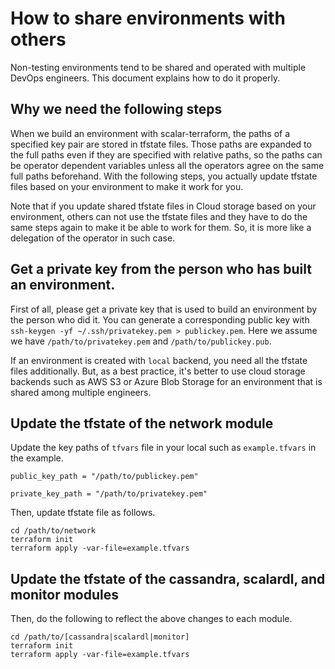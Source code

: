 # How to share environments with others

Non-testing environments tend to be shared and operated with multiple DevOps engineers.
This document explains how to do it properly.
## Why we need the following steps

When we build an environment with scalar-terraform, the paths of a specified key pair are stored in tfstate files. Those paths are expanded to the full paths even if they are specified with relative paths, so the paths can be operator dependent variables unless all the operators agree on the same full paths beforehand.
With the following steps, you actually update tfstate files based on your environment to make it work for you.

Note that if you update shared tfstate files in Cloud storage based on your environment, others can not use the tfstate files and they have to do the same steps again to make it be able to work for them. So, it is more like a delegation of the operator in such case.


## Get a private key from the person who has built an environment.

First of all, please get a private key that is used to build an environment by the person who did it.
You can generate a corresponding public key with `ssh-keygen -yf ~/.ssh/privatekey.pem > publickey.pem`.
Here we assume we have `/path/to/privatekey.pem` and `/path/to/publickey.pub`.

If an environment is created with `local` backend, you need all the tfstate files additionally. But, as a best practice, it's better to use cloud storage backends such as AWS S3 or Azure Blob Storage for an environment that is shared among multiple engineers.

## Update the tfstate of the network module

Update the key paths of `tfvars` file in your local such as `example.tfvars` in the example.

```
public_key_path = "/path/to/publickey.pem"

private_key_path = "/path/to/privatekey.pem"
```

Then, update tfstate file as follows.

```
cd /path/to/network
terraform init
terraform apply -var-file=example.tfvars
```

## Update the tfstate of the cassandra, scalardl, and monitor modules

Then, do the following to reflect the above changes to each module.

```
cd /path/to/[cassandra|scalardl|monitor]
terraform init
terraform apply -var-file=example.tfvars
```
